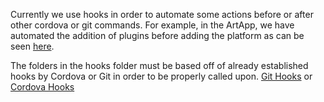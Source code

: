 Currently we use hooks in order to automate some actions before or after other cordova or git commands. For example, in the ArtApp, we have automated the addition of plugins before adding the platform as can be seen [here](https://github.com/DataAnalyticsinStudentHands/ArtApp/blob/prerelease/hooks/before_platform_add/add_plugins.js).
 
The folders in the hooks folder must be based off of already established hooks by Cordova or Git in order to be properly called upon. [Git Hooks](https://git-scm.com/book/en/v2/Customizing-Git-Git-Hooks) or [Cordova Hooks](https://github.com/DataAnalyticsinStudentHands/ArtApp/blob/prerelease/hooks/README.md)